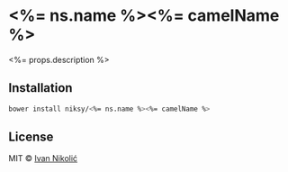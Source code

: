 # <%= ns.name %><%= camelName %>

<%= props.description %>

## Installation

```sh
bower install niksy/<%= ns.name %><%= camelName %>
```

<!-- Here goes your documentation -->

## License

MIT © [Ivan Nikolić](http://ivannikolic.com)
